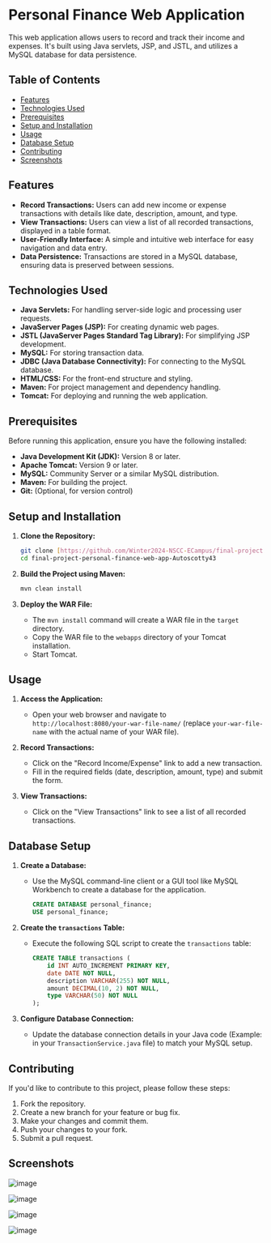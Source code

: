 # Personal Finance Web Application

This web application allows users to record and track their income and expenses. It's built using Java servlets, JSP, and JSTL, and utilizes a MySQL database for data persistence.

## Table of Contents

- [Features](#features)
- [Technologies Used](#technologies-used)
- [Prerequisites](#prerequisites)
- [Setup and Installation](#setup-and-installation)
- [Usage](#usage)
- [Database Setup](#database-setup)
- [Contributing](#contributing)
- [Screenshots](#screenshots)

## Features

- **Record Transactions:** Users can add new income or expense transactions with details like date, description, amount, and type.
- **View Transactions:** Users can view a list of all recorded transactions, displayed in a table format.
- **User-Friendly Interface:** A simple and intuitive web interface for easy navigation and data entry.
- **Data Persistence:** Transactions are stored in a MySQL database, ensuring data is preserved between sessions.

## Technologies Used

- **Java Servlets:** For handling server-side logic and processing user requests.
- **JavaServer Pages (JSP):** For creating dynamic web pages.
- **JSTL (JavaServer Pages Standard Tag Library):** For simplifying JSP development.
- **MySQL:** For storing transaction data.
- **JDBC (Java Database Connectivity):** For connecting to the MySQL database.
- **HTML/CSS:** For the front-end structure and styling.
- **Maven:** For project management and dependency handling.
- **Tomcat:** For deploying and running the web application.

## Prerequisites

Before running this application, ensure you have the following installed:

- **Java Development Kit (JDK):** Version 8 or later.
- **Apache Tomcat:** Version 9 or later.
- **MySQL:** Community Server or a similar MySQL distribution.
- **Maven:** For building the project.
- **Git:** (Optional, for version control)

## Setup and Installation

1.  **Clone the Repository:**

    ```bash
    git clone [https://github.com/Winter2024-NSCC-ECampus/final-project-personal-finance-web-app-Autoscotty43.git](https://www.google.com/search?q=https://github.com/Winter2024-NSCC-ECampus/final-project-personal-finance-web-app-Autoscotty43.git)
    cd final-project-personal-finance-web-app-Autoscotty43
    ```

2.  **Build the Project using Maven:**

    ```bash
    mvn clean install
    ```

3.  **Deploy the WAR File:**

    -   The `mvn install` command will create a WAR file in the `target` directory.
    -   Copy the WAR file to the `webapps` directory of your Tomcat installation.
    -   Start Tomcat.

## Usage

1.  **Access the Application:**

    -   Open your web browser and navigate to `http://localhost:8080/your-war-file-name/` (replace `your-war-file-name` with the actual name of your WAR file).

2.  **Record Transactions:**

    -   Click on the "Record Income/Expense" link to add a new transaction.
    -   Fill in the required fields (date, description, amount, type) and submit the form.

3.  **View Transactions:**

    -   Click on the "View Transactions" link to see a list of all recorded transactions.

## Database Setup

1.  **Create a Database:**

    -   Use the MySQL command-line client or a GUI tool like MySQL Workbench to create a database for the application.

        ```sql
        CREATE DATABASE personal_finance;
        USE personal_finance;
        ```

2.  **Create the `transactions` Table:**

    -   Execute the following SQL script to create the `transactions` table:

        ```sql
        CREATE TABLE transactions (
            id INT AUTO_INCREMENT PRIMARY KEY,
            date DATE NOT NULL,
            description VARCHAR(255) NOT NULL,
            amount DECIMAL(10, 2) NOT NULL,
            type VARCHAR(50) NOT NULL
        );
        ```

3.  **Configure Database Connection:**

    -   Update the database connection details in your Java code (Example: in your `TransactionService.java` file) to match your MySQL setup.

## Contributing

If you'd like to contribute to this project, please follow these steps:

1.  Fork the repository.
2.  Create a new branch for your feature or bug fix.
3.  Make your changes and commit them.
4.  Push your changes to your fork.
5.  Submit a pull request.

## Screenshots

![image](https://github.com/user-attachments/assets/7f1bc2be-1a4e-4883-841d-81f4dc118687)

![image](https://github.com/user-attachments/assets/4e228f18-e4ec-4a81-8112-aec622fa4aab)

![image](https://github.com/user-attachments/assets/ca2fb3a7-a16e-43c4-b506-7212b8d5986c)

![image](https://github.com/user-attachments/assets/c0de4bc1-ac56-46ed-8b69-14a8f832b0ed)


